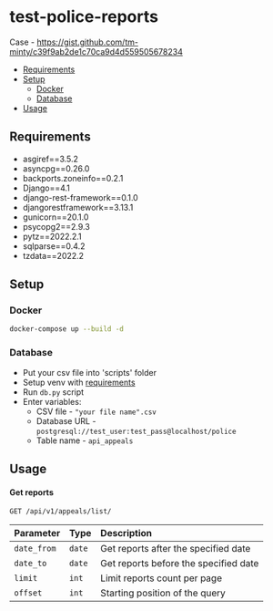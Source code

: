 # test-police-reports

Case - https://gist.github.com/tm-minty/c39f9ab2de1c70ca9d4d559505678234

- [Requirements](#requirements)
- [Setup](#setup)
    - [Docker](#docker)
    - [Database](#database)
- [Usage](#usage)

## Requirements
* asgiref==3.5.2
* asyncpg==0.26.0
* backports.zoneinfo==0.2.1
* Django==4.1
* django-rest-framework==0.1.0
* djangorestframework==3.13.1
* gunicorn==20.1.0
* psycopg2==2.9.3
* pytz==2022.2.1
* sqlparse==0.4.2
* tzdata==2022.2

## Setup

### Docker
```bash
docker-compose up --build -d
```

### Database
- Put your csv file into 'scripts' folder
- Setup venv with [requirements](#requirements)
- Run `db.py` script
- Enter variables:
    - CSV file - `"your file name".csv`
    - Database URL - `postgresql://test_user:test_pass@localhost/police`
    - Table name - `api_appeals`

## Usage

#### Get reports

`GET /api/v1/appeals/list/`

| Parameter | Type     | Description                |
| :-------- | :------- | :------------------------- |
| `date_from` | `date` | Get reports after the specified date  |
| `date_to` | `date` | Get reports before the specified date  |
| `limit` | `int` | Limit reports count per page  |
| `offset` | `int` | Starting position of the query  |